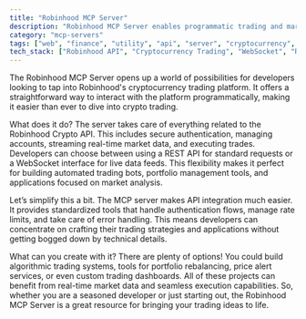 ```yaml
---
title: "Robinhood MCP Server"
description: "Robinhood MCP Server enables programmatic trading and market data access through Robinhood's Crypto API with authentication and real-time WebSocket support."
category: "mcp-servers"
tags: ["web", "finance", "utility", "api", "server", "cryptocurrency", "trading", "automation"]
tech_stack: ["Robinhood API", "Cryptocurrency Trading", "WebSocket", "REST API", "Financial Markets", "Automated Trading Bots", "Portfolio Management"]
---
```


The Robinhood MCP Server opens up a world of possibilities for developers looking to tap into Robinhood's cryptocurrency trading platform. It offers a straightforward way to interact with the platform programmatically, making it easier than ever to dive into crypto trading.

What does it do? The server takes care of everything related to the Robinhood Crypto API. This includes secure authentication, managing accounts, streaming real-time market data, and executing trades. Developers can choose between using a REST API for standard requests or a WebSocket interface for live data feeds. This flexibility makes it perfect for building automated trading bots, portfolio management tools, and applications focused on market analysis.

Let’s simplify this a bit. The MCP server makes API integration much easier. It provides standardized tools that handle authentication flows, manage rate limits, and take care of error handling. This means developers can concentrate on crafting their trading strategies and applications without getting bogged down by technical details.

What can you create with it? There are plenty of options! You could build algorithmic trading systems, tools for portfolio rebalancing, price alert services, or even custom trading dashboards. All of these projects can benefit from real-time market data and seamless execution capabilities. So, whether you are a seasoned developer or just starting out, the Robinhood MCP Server is a great resource for bringing your trading ideas to life.